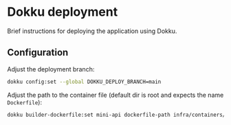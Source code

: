 # Dokku deployment
Brief instructions for deploying the application using Dokku.

## Configuration
Adjust the deployment branch:
```bash
dokku config:set --global DOKKU_DEPLOY_BRANCH=main
```

Adjust the path to the container file (default dir is root and expects the name `Dockerfile`):
```bash
dokku builder-dockerfile:set mini-api dockerfile-path infra/containers/prod/Containerfile
```
